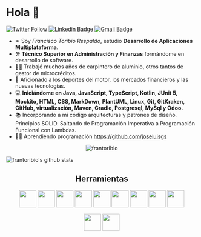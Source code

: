 # Hola 👋

[![Twitter Follow](https://img.shields.io/twitter/follow/frantoribioresp?color=d83a7c&logoColor=d83a7c&style=flat-square&logo=Twitter)](https://twitter.com/frantoribioresp)
[![Linkedin Badge](https://img.shields.io/badge/-LinkedIn-blue?style=flat-square&logo=Linkedin&logoColor=white&link=https://kediwww.linn.com/in/francisco-toribio-respaldo/)](https://www.linkedin.com/in/francisco-toribio-respaldo/)
[![Gmail Badge](https://img.shields.io/badge/-Gmail-c14438?style=flat-square&logo=Gmail&logoColor=white&link=mailto:frantoribiorespaldo@gmail.com)](mailto:frantoribiorespaldo@gmail.com)

- ✒ Soy *Francisco Toribio Respaldo*, estudio **Desarrollo de Aplicaciones Multiplataforma.**
- ⚒  **Técnico Superior en Administración y Finanzas** formándome en desarrollo de software.
- 👷‍♂️ Trabajé muchos años de carpintero de aluminio, otros tantos de gestor de microcréditos.
- 🔭 Aficionado a los deportes del motor, los mercados financieros y las nuevas tecnologías.
- 💻 **Iniciándome en Java, JavaScript, TypeScript, Kotlin, JUnit 5, Mockito, HTML, CSS, MarkDown, PlantUML, Linux, Git, GitKraken, GitHub, virtualización, Maven, Gradle, Postgresql, MySql y Odoo.**
- 📚 Incorporando a mi código arquitecturas y patrones de diseño. Principios SOLID. Saltando de Programación Imperativa a Programación Funcional con Lambdas.
- 👨‍🎓 Aprendiendo programación https://github.com/joseluisgs
<p align="center"> 
  <img src="https://komarev.com/ghpvc/?username=frantoribio&label=Profile%20views&color=42b983&style=flat" alt="frantoribio" />
</p>

![frantoribio's github stats](https://github-readme-stats.vercel.app/api?username=frantoribio&count_private=true)

</p>

## <h2 align="center">Herramientas </h2>

<p align="center">
 <img loading="lazy" src="https://distreau.com/github.svg" 
  height="45">
 <img loading="lazy" src="https://upload.wikimedia.org/wikipedia/commons/thumb/4/4c/Typescript_logo_2020.svg/1200px-Typescript_logo_2020.svg.png" 
  height="45">
 <img loading="lazy" src="https://pluspng.com/img-png/nodejs-logo-png-node-js-development-296.png" 
  height="45">
 <img loading="lazy" src="https://www.sommelierdecafe.com/2019/wp-content/uploads/2009/06/java-logo1-1.png" 
  height="45"> 
 <img loading="lazy" src="https://materiageek.com/wp-content/uploads/2020/10/GitKraken-7.4.0-Descargar-gratis.png" 
  height="45">
 <img loading="lazy" src="https://www.enperezzeledon.com/wp-content/uploads/2019/10/1200px-Kotlin-logo.svg_.png" 
  height="45">
 <img loading="lazy" src="https://miro.medium.com/max/650/1*zzvdRmHGGXONZpuQ2FeqsQ.png" 
  height="45">
  <img loading="lazy" src="https://user-images.githubusercontent.com/674621/71187801-14e60a80-2280-11ea-94c9-e56576f76baf.png" 
  height="45"> 
 <img loading="lazy" src="https://resources.jetbrains.com/storage/products/intellij-idea/img/meta/intellij-idea_logo_300x300.png" 
 <img loading="lazy" src="https://resources.jetbrains.com/storage/products/intellij-idea/img/meta/intellij-idea_logo_300x300.png" 
  height="45">
 <p align="center">
  <img loading="lazy" src="https://upload.wikimedia.org/wikipedia/commons/thumb/6/61/HTML5_logo_and_wordmark.svg/512px-HTML5_logo_and_wordmark.svg.png" 
  height="45">
  <img loading="lazy" src="https://upload.wikimedia.org/wikipedia/commons/thumb/d/d5/CSS3_logo_and_wordmark.svg/1200px-CSS3_logo_and_wordmark.svg.png" 
  height="45">
 
